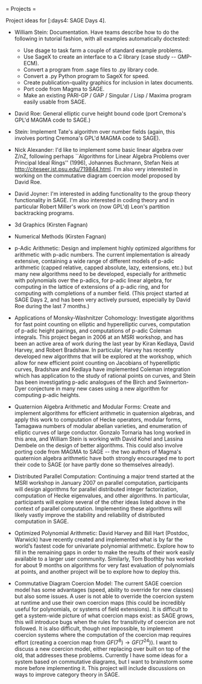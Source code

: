 = Projects =

Project ideas for [:days4: SAGE Days 4].

 * William Stein: Documentation.  Have teams describe how to do the following in tutorial fashion, with all examples automatically doctested:
     * Use dsage to task farm a couple of standard example problems.
     * Use SageX to create an interface to a C library (case study -- GMP-ECM).
     * Convert a program from .sage files to .py library code.
     * Convert a .py Python program to SageX for speed.
     * Create publication-quality graphics for inclusion in latex documents.
     * Port code from Magma to SAGE.
     * Make an existing PARI-GP / GAP / Singular / Lisp / Maxima program easily usable from SAGE.

 * David Roe: General elliptic curve height bound code (port Cremona's GPL'd MAGMA code to SAGE.)
 
 * Stein: Implement Tate's algorithm over number fields (again, this involves porting Cremona's GPL'd MAGMA code to SAGE).

 * Nick Alexander: I'd like to implement some basic linear algebra over Z/nZ, following perhaps ``Algorithms for Linear Algebra Problems over Principal Ideal Rings'' (1996), Johannes Buchmann, Stefan Neis at http://citeseer.ist.psu.edu/719844.html. I'm also very interested in working on the commutative diagram coercion model proposed by David Roe.

 * David Joyner: I'm interested in adding functionality to the group theory functionality in SAGE. I'm also interested in coding theory and in particular Robert Miller's work on (now GPL'd) Leon's partition backtracking programs. 

 * 3d Graphics (Kirsten Fagnan)

 * Numerical Methods (Kirsten Fagnan)

 *  p-Adic Arithmetic: Design and implement highly optimized algorithms for arithmetic with p-adic numbers. The current implementation is already extensive, containing a wide range of different models of p-adic arithmetic (capped relative, capped absolute, lazy, extensions, etc.) but many new algorithms need to be developed, especially for arithmetic with polynomials over the p-adics, for p-adic linear algebra, for computing in the lattice of extensions of a p-adic ring, and for computing with completions of a number field. (This project started at SAGE Days 2, and has been very actively pursued, especially by David Roe during the last 7 months.)

 *  Applications of Monsky-Washnitzer Cohomology: Investigate algorithms for fast point counting on elliptic and hyperelliptic curves, computation of p-adic height pairings, and computations of p-adic Coleman integrals. This project began in 2006 at an MSRI workshop, and has been an active area of work during the last year by Kiran Kedlaya, David Harvey, and Robert Bradshaw. In particular, Harvey has recently developed new algorithms that will be explored at the workshop, which allow for new efficient point counting on Jacobians of hyperelliptic curves, Bradshaw and Kedlaya have implemented Coleman integration which has application to the study of rational points on curves, and Stein has been investigating p-adic analogues of the Birch and Swinnerton-Dyer conjecture in many new cases using a new algorithm for computing p-adic heights.

 * Quaternion Algebra Arithmetic and Modular Forms: Create and implement algorithms for efficient arithmetic in quaternion algebras, and apply this work to computation of Hecke operators, modular forms, Tamagawa numbers of modular abelian varieties, and enumeration of elliptic curves of large conductor. Gonzalo Tornaria has long worked in this area, and William Stein is working with David Kohel and Lassina Dembele on the design of better algorithms.  This could also involve porting code from MAGMA to SAGE -- the two authors of Magma's quaternion algebra arithmetic have both strongly encouraged me to port their code to SAGE (or have partly done so themselves already). 

 * Distributed Parallel Computation: Continuing a major trend started at the MSRI workshop in January 2007 on parallel computation, participants will design algorithms for parallel distributed integer factorization, computation of Hecke eigenvalues, and other algorithms. In particular, participants will explore several of the other ideas listed above in the context of parallel computation. Implementing these algorithms will likely vastly improve the stability and reliability of distributed computation in SAGE.

 * Optimized Polynomial Arithmetic: David Harvey and Bill Hart (Postdoc, Warwick) have recently created and implemented what is by far the world’s fastest code for univariate polynomial arithmetic. Explore how to fill in the remaining gaps in order to make the results of their work easily available to a larger user community. Similarly, Tom Boothby has worked for about 9 months on algorithms for very fast evaluation of polynomials at points, and another project will be to explore how to deploy this.

 * Commutative Diagram Coercion Model: The current SAGE coercion model has some advantages (speed, ability to override for new classes) but also some issues.  A user is not able to override the coercion system at runtime and use their own coercion maps (this could be incredibly useful for polynomials, or systems of field extensions).  It is difficult to get a system-wide picture of what coercion maps exist: as SAGE grows, this will introduce bugs when the rules for transitivity of coercion are not followed.  It is also difficult, though not impossible, to implement coercion systems where the computation of the coercion map requires effort (creating a coercion map from $GF(7^8) \to GF(7^24)$).  I want to discuss a new coercion model, either replacing over built on top of the old, that addresses these problems.  Currently I have some ideas for a system based on commutative diagrams, but I want to brainstorm some more before implementing it.  This project will include discussions on ways to improve category theory in SAGE.
